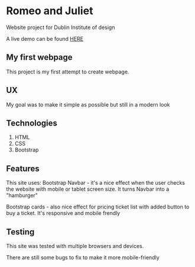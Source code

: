# Romeo and Juliet

Website project for Dublin Institute of design

A live demo can be found  [HERE](https://blazincicnika.github.io/romeandjuliet/index.html)

## My first webpage

This project is my first attempt to create 
webpage.

## UX

My goal was to make it simple as possible but still in a modern look

## Technologies
1.  HTML
2.  CSS
3.  Bootstrap

## Features

This site uses: 
Bootstrap Navbar - it's a nice effect when the user checks the website with mobile or tablet screen size. It turns Navbar into a "hamburger"

Bootstrap cards - also nice effect for pricing ticket list with added button to buy a ticket. It's responsive and mobile frendly 

## Testing

This site was tested with multiple browsers and devices.

There are still some bugs to fix to make it more mobile-friendly

 
